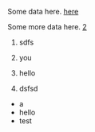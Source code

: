 
Some data here. [here][1]

 

Some more data here. [2](/citations.md#second)

[1]:(citations.md#first)



1. sdfs

2. you 
4. hello
1. dsfsd



* a 
* hello
* test


